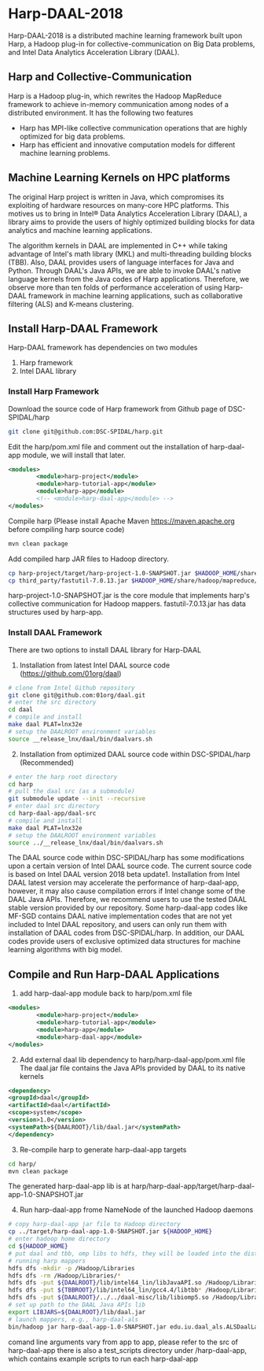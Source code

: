 # Harp-DAAL-2018 

Harp-DAAL-2018 is a distributed machine learning framework built upon Harp, a Hadoop plug-in for collective-communication on Big Data problems, and Intel Data Analytics Acceleration Library (DAAL). 

## Harp and Collective-Communication  

Harp is a Hadoop plug-in, which rewrites the Hadoop MapReduce framework to achieve in-memory communication among nodes of a distributed environment. It has the following two features 

* Harp has MPI-like collective communication operations that are highly optimized for big data problems.
* Harp has efficient and innovative computation models for different machine learning problems.

## Machine Learning Kernels on HPC platforms

The original Harp project is written in Java, which compromises its exploiting of hardware resources on many-core HPC platforms. 
This motives us to bring in Intel® Data Analytics Acceleration Library (DAAL), a library aims to provide the users of highly optimized 
building blocks for data analytics and machine learning applications. 

The algorithm kernels in DAAL are implemented in C++ while taking advantage of Intel's math library (MKL) and multi-threading building blocks (TBB). Also, DAAL provides users of language interfaces for
Java and Python. Through DAAL's Java APIs, we are able to invoke DAAL's native language kernels from the Java codes of Harp applications. Therefore, we observe more than ten folds of performance 
acceleration of using Harp-DAAL framework in machine learning applications, such as collaborative filtering (ALS) and K-means clustering. 

## Install Harp-DAAL Framework 

Harp-DAAL framework has dependencies on two modules

1. Harp framework
2. Intel DAAL library

### Install Harp Framework

Download the source code of Harp framework from Github page of DSC-SPIDAL/harp 
```bash
git clone git@github.com:DSC-SPIDAL/harp.git
```
Edit the harp/pom.xml file and comment out the installation of harp-daal-app module, we will install that later.
```xml
<modules>
        <module>harp-project</module>
        <module>harp-tutorial-app</module>
        <module>harp-app</module>
        <!-- <module>harp-daal-app</module> -->
</modules>
```
Compile harp (Please install Apache Maven https://maven.apache.org before compiling harp source code) 
```bash
mvn clean package
```
Add compiled harp JAR files to Hadoop directory.
```bash
cp harp-project/target/harp-project-1.0-SNAPSHOT.jar $HADOOP_HOME/share/hadoop/mapreduce/
cp third_party/fastutil-7.0.13.jar $HADOOP_HOME/share/hadoop/mapreduce/
```
harp-project-1.0-SNAPSHOT.jar is the core module that implements harp's collective communication for Hadoop mappers. 
fastutil-7.0.13.jar has data structures used by harp-app. 

### Install DAAL Framework

There are two options to install DAAL library for Harp-DAAL 

1. Installation from latest Intel DAAL source code (https://github.com/01org/daal)
```bash
# clone from Intel Github repository
git clone git@github.com:01org/daal.git
# enter the src directory
cd daal
# compile and install
make daal PLAT=lnx32e
# setup the DAALROOT environment variables
source __release_lnx/daal/bin/daalvars.sh 
```
2. Installation from optimized DAAL source code within DSC-SPIDAL/harp (Recommended)
```bash
# enter the harp root directory
cd harp
# pull the daal src (as a submodule)
git submodule update --init --recursive
# enter daal src directory
cd harp-daal-app/daal-src
# compile and install
make daal PLAT=lnx32e
# setup the DAALROOT environment variables
source ../__release_lnx/daal/bin/daalvars.sh 
```
The DAAL source code within DSC-SPIDAL/harp has some modifications upon a certain version of Intel DAAL source code. 
The current source code is based on Intel DAAL version 2018 beta update1. Installation from Intel DAAL latest version 
may accelerate the performance of harp-daal-app, however, it may also cause compilation errors if Intel 
change some of the DAAL Java APIs. Therefore, we recommend users to use the tested DAAL stable version provided by our 
repository. Some harp-daal-app codes like MF-SGD contains DAAL native implementation codes that are not yet 
included to Intel DAAL repository, and users can only run them with installation of DAAL codes from DSC-SPIDAL/harp.
In addition, our DAAL codes provide users of exclusive optimized data structures for machine learning algorithms 
with big model. 

## Compile and Run Harp-DAAL Applications
1. add harp-daal-app module back to harp/pom.xml file
```xml
<modules>
        <module>harp-project</module>
        <module>harp-tutorial-app</module>
        <module>harp-app</module>
        <module>harp-daal-app</module>
</modules>
```
2. Add external daal lib dependency to harp/harp-daal-app/pom.xml file
The daal.jar file contains the Java APIs provided by DAAL to its native kernels
```xml
<dependency>
<groupId>daal</groupId>
<artifactId>daal</artifactId>
<scope>system</scope>
<version>1.0</version>
<systemPath>${DAALROOT}/lib/daal.jar</systemPath>
</dependency>
```
3. Re-compile harp to generate harp-daal-app targets
```bash
cd harp/
mvn clean package 
```
The generated harp-daal-app lib is at harp/harp-daal-app/target/harp-daal-app-1.0-SNAPSHOT.jar

4. Run harp-daal-app frome NameNode of the launched Hadoop daemons 
```bash
# copy harp-daal-app jar file to Hadoop directory
cp ../target/harp-daal-app-1.0-SNAPSHOT.jar ${HADOOP_HOME}
# enter hadoop home directory
cd ${HADOOP_HOME}
# put daal and tbb, omp libs to hdfs, they will be loaded into the distributed cache of 
# running harp mappers
hdfs dfs -mkdir -p /Hadoop/Libraries
hdfs dfs -rm /Hadoop/Libraries/*
hdfs dfs -put ${DAALROOT}/lib/intel64_lin/libJavaAPI.so /Hadoop/Libraries/
hdfs dfs -put ${TBBROOT}/lib/intel64_lin/gcc4.4/libtbb* /Hadoop/Libraries/
hdfs dfs -put ${DAALROOT}/../../daal-misc/lib/libiomp5.so /Hadoop/Libraries/
# set up path to the DAAL Java APIs lib
export LIBJARS=${DAALROOT}/lib/daal.jar
# launch mappers, e.g., harp-daal-als 
bin/hadoop jar harp-daal-app-1.0-SNAPSHOT.jar edu.iu.daal_als.ALSDaalLauncher -libjars ${LIBJARS} /Hadoop/sgd-input/yahoomusic-train 100 1 0.0001 10 false 2 24 110000 /Hadoop/als-work /Hadoop/sgd-input/yahoomusic-test
```
comand line arguments vary from app to app, please refer to the src of harp-daal-app
there is also a test_scripts directory under /harp-daal-app, which contains example scripts to run each harp-daal-app







